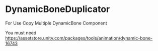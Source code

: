 # DynamicBoneDuplicator
For Use Copy Multiple DynamicBone Component

You must need https://assetstore.unity.com/packages/tools/animation/dynamic-bone-16743
